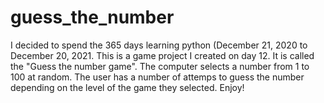 # guess_the_number
I decided to spend the 365 days learning python (December 21, 2020 to December 20, 2021. This is a game project I created on day 12. It is called the "Guess the number game". The computer selects a number from 1 to 100 at random. The user has a number of attemps to guess the number depending on the level of the game they selected. Enjoy!

